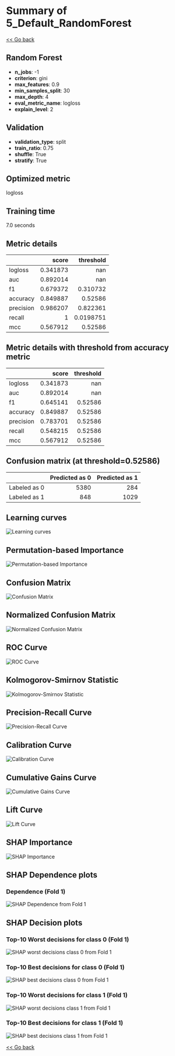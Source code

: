 # Summary of 5_Default_RandomForest

[<< Go back](../README.md)


## Random Forest
- **n_jobs**: -1
- **criterion**: gini
- **max_features**: 0.9
- **min_samples_split**: 30
- **max_depth**: 4
- **eval_metric_name**: logloss
- **explain_level**: 2

## Validation
 - **validation_type**: split
 - **train_ratio**: 0.75
 - **shuffle**: True
 - **stratify**: True

## Optimized metric
logloss

## Training time

7.0 seconds

## Metric details
|           |    score |   threshold |
|:----------|---------:|------------:|
| logloss   | 0.341873 | nan         |
| auc       | 0.892014 | nan         |
| f1        | 0.679372 |   0.310732  |
| accuracy  | 0.849887 |   0.52586   |
| precision | 0.986207 |   0.822361  |
| recall    | 1        |   0.0198751 |
| mcc       | 0.567912 |   0.52586   |


## Metric details with threshold from accuracy metric
|           |    score |   threshold |
|:----------|---------:|------------:|
| logloss   | 0.341873 |   nan       |
| auc       | 0.892014 |   nan       |
| f1        | 0.645141 |     0.52586 |
| accuracy  | 0.849887 |     0.52586 |
| precision | 0.783701 |     0.52586 |
| recall    | 0.548215 |     0.52586 |
| mcc       | 0.567912 |     0.52586 |


## Confusion matrix (at threshold=0.52586)
|              |   Predicted as 0 |   Predicted as 1 |
|:-------------|-----------------:|-----------------:|
| Labeled as 0 |             5380 |              284 |
| Labeled as 1 |              848 |             1029 |

## Learning curves
![Learning curves](learning_curves.png)

## Permutation-based Importance
![Permutation-based Importance](permutation_importance.png)
## Confusion Matrix

![Confusion Matrix](confusion_matrix.png)


## Normalized Confusion Matrix

![Normalized Confusion Matrix](confusion_matrix_normalized.png)


## ROC Curve

![ROC Curve](roc_curve.png)


## Kolmogorov-Smirnov Statistic

![Kolmogorov-Smirnov Statistic](ks_statistic.png)


## Precision-Recall Curve

![Precision-Recall Curve](precision_recall_curve.png)


## Calibration Curve

![Calibration Curve](calibration_curve_curve.png)


## Cumulative Gains Curve

![Cumulative Gains Curve](cumulative_gains_curve.png)


## Lift Curve

![Lift Curve](lift_curve.png)



## SHAP Importance
![SHAP Importance](shap_importance.png)

## SHAP Dependence plots

### Dependence (Fold 1)
![SHAP Dependence from Fold 1](learner_fold_0_shap_dependence.png)

## SHAP Decision plots

### Top-10 Worst decisions for class 0 (Fold 1)
![SHAP worst decisions class 0 from Fold 1](learner_fold_0_shap_class_0_worst_decisions.png)
### Top-10 Best decisions for class 0 (Fold 1)
![SHAP best decisions class 0 from Fold 1](learner_fold_0_shap_class_0_best_decisions.png)
### Top-10 Worst decisions for class 1 (Fold 1)
![SHAP worst decisions class 1 from Fold 1](learner_fold_0_shap_class_1_worst_decisions.png)
### Top-10 Best decisions for class 1 (Fold 1)
![SHAP best decisions class 1 from Fold 1](learner_fold_0_shap_class_1_best_decisions.png)

[<< Go back](../README.md)
